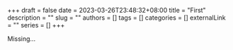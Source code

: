 +++
draft = false
date = 2023-03-26T23:48:32+08:00
title = "First"
description = ""
slug = ""
authors = []
tags = []
categories = []
externalLink = ""
series = []
+++

Missing...
